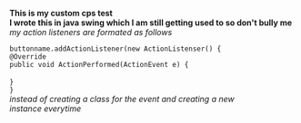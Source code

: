 **This is my custom cps test** <br />
**I wrote this in java swing which I am still getting used to so don't bully me** <br />
*_my action listeners are formated as follows_*

`buttonname.addActionListener(new ActionListenser() {`
    <br />  `@Override`
    <br /> `public void ActionPerformed(ActionEvent e) {`
    <br /> <br /> `}` <br />
`}`
<br />
*_instead of creating a class for the event and creating a new_* <br />
*_instance everytime_*